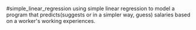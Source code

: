 #simple_linear_regression
using simple linear regression to model a program that predicts(suggests or in a simpler way, guess) salaries based on a worker's working experiences.
